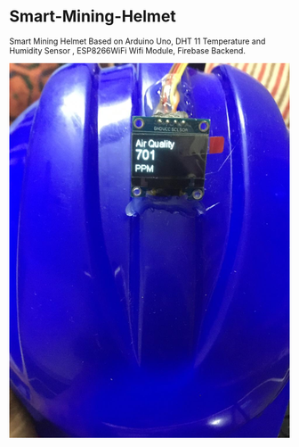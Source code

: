 # Smart-Mining-Helmet
Smart Mining Helmet Based on Arduino Uno, DHT 11 Temperature and Humidity Sensor , ESP8266WiFi Wifi Module, Firebase Backend.

<p><img src='1.jpeg' />
